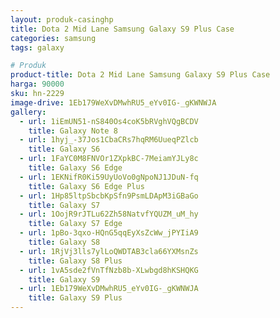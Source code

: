 ```yaml
---
layout: produk-casinghp
title: Dota 2 Mid Lane Samsung Galaxy S9 Plus Case
categories: samsung
tags: galaxy

# Produk
product-title: Dota 2 Mid Lane Samsung Galaxy S9 Plus Case
harga: 90000
sku: hn-2229
image-drive: 1Eb179WeXvDMwhRU5_eYv0IG-_gKWNWJA
gallery:
  - url: 1iEmUN51-nS840Os4coK5bRVghVQgBCDV
    title: Galaxy Note 8
  - url: 1hyj_-37Jos1CbaCRs7hqRM6UueqPZlcb
    title: Galaxy S6
  - url: 1FaYC0M8FNVOr1ZXpkBC-7MeiamYJLy8c
    title: Galaxy S6 Edge
  - url: 1EKNifR0Ki59UyUoVo0gNpoNJ1JDuN-fq
    title: Galaxy S6 Edge Plus
  - url: 1Hp85ltpSbcbKpSfn9PsmLDApM3iGBaGo
    title: Galaxy S7
  - url: 1OojR9rJTLu62Zh58NatvfYQUZM_uM_hy
    title: Galaxy S7 Edge
  - url: 1pBo-3qxo-HQnG5qqEyXsZcWw_jPYIiA9
    title: Galaxy S8
  - url: 1RjVj3lls7ylLoQWDTAB3cla66YXMsnZs
    title: Galaxy S8 Plus
  - url: 1vA5sde2fVnTfNzb8b-XLwbgd8hKSHQKG
    title: Galaxy S9
  - url: 1Eb179WeXvDMwhRU5_eYv0IG-_gKWNWJA
    title: Galaxy S9 Plus
---
```

